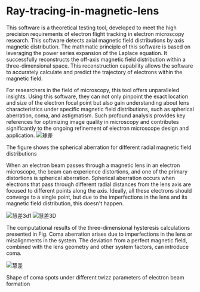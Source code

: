 # Ray-tracing-in-magnetic-lens

This software is a theoretical testing tool, developed to meet the high precision requirements of electron flight tracking in electron microscopy research. This software detects axial magnetic field distributions by axis magnetic distribution. The mathmatic principle of this software is based on leveraging the power series expansion of the Laplace equation. It successfully reconstructs the off-axis magnetic field distribution within a three-dimensional space. This reconstruction capability allows the software to accurately calculate and predict the trajectory of electrons within the magnetic field.

For researchers in the field of microscopy, this tool offers unparalleled insights. Using this software, they can not only pinpoint the exact location and size of the electron focal point but also gain understanding about lens characteristics under specific magnetic field distributions, such as spherical aberration, coma, and astigmatism. Such profound analysis provides key references for optimizing image quality in microscopy and contributes significantly to the ongoing refinement of electron microscope design and application.
![球差](https://github.com/Daiyaoxu/Ray-tracing-in-magnetic-lens/assets/130887176/d6e84577-d9c0-498f-b644-d898a0751366)

The figure shows the spherical aberration for different radial magnetic field distributions

When an electron beam passes through a magnetic lens in an electron microscope, the beam can experience distortions, and one of the primary distortions is spherical aberration. Spherical aberration occurs when electrons that pass through different radial distances from the lens axis are focused to different points along the axis. Ideally, all these electrons should converge to a single point, but due to the imperfections in the lens and its magnetic field distribution, this doesn't happen.


![慧差3d1](https://github.com/Daiyaoxu/Ray-tracing-in-magnetic-lens/assets/130887176/e6d7f2ca-9539-49f4-bf97-ea8f071202d9)
![慧差3D](https://github.com/Daiyaoxu/Ray-tracing-in-magnetic-lens/assets/130887176/adbb9f12-57ec-414c-acb0-4973aac8b9a8)

The computational results of the three-dimensional hysteresis calculations presented in Fig. Coma aberration arises due to imperfections in the lens or misalignments in the system. The deviation from a perfect magnetic field, combined with the lens geometry and other system factors, can introduce coma.

![慧差](https://github.com/Daiyaoxu/Ray-tracing-in-magnetic-lens/assets/130887176/8052d1b9-7063-4157-b91c-30158d3c92f7)

Shape of coma spots under different twizz parameters of electron beam formation
